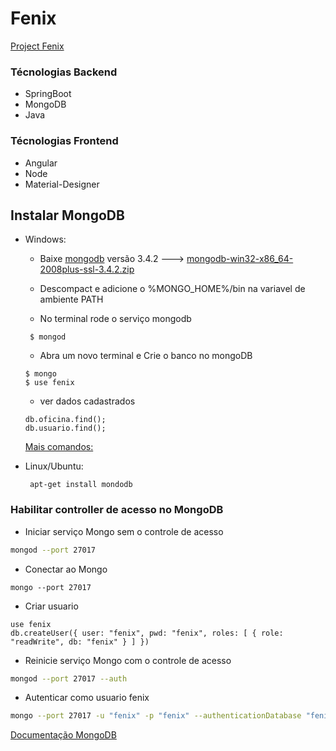 # Fenix
[Project Fenix](http://fenix-diegolirio.rhcloud.com/fenix/)

### Técnologias Backend
  - SpringBoot
  - MongoDB
  - Java
  
### Técnologias Frontend
  - Angular
  - Node
  - Material-Designer

## Instalar MongoDB
- Windows: 
   - Baixe [mongodb](https://www.mongodb.org/dl/win32/x86_64-2008plus-ssl?_ga=1.135102456.861908304.1492025397) versão 3.4.2 ---> [mongodb-win32-x86_64-2008plus-ssl-3.4.2.zip](http://downloads.mongodb.org/win32/mongodb-win32-x86_64-2008plus-ssl-3.4.2.zip?_ga=1.133528071.861908304.1492025397)   
   
	
   - Descompact e adicione o %MONGO_HOME%/bin na variavel de ambiente PATH 	
   - No terminal rode o serviço mongodb   
   ```
	$ mongod
   ```
   - Abra um novo terminal e Crie o banco no mongoDB   
   ```   
   $ mongo   
   $ use fenix
   ```
   - ver dados cadastrados      
   ```
   db.oficina.find();   
   db.usuario.find();   
   ```   
   [Mais comandos:](https://gist.github.com/diegolirio/d1dbf4fcd780da38812b2fc2e9e0a413) 	
	
- Linux/Ubuntu:
  ```   
   apt-get install mondodb
  ```
 	
### Habilitar controller de acesso no MongoDB

- Iniciar serviço Mongo sem o controle de acesso
```sh
mongod --port 27017 
```

- Conectar ao Mongo
```
mongo --port 27017
```

- Criar usuario 
```
use fenix
db.createUser({ user: "fenix", pwd: "fenix", roles: [ { role: "readWrite", db: "fenix" } ] })
```

- Reinicie serviço Mongo com o controle de acesso
```sh
mongod --port 27017 --auth 
```

- Autenticar como usuario fenix
```sh
mongo --port 27017 -u "fenix" -p "fenix" --authenticationDatabase "fenix"
```

[Documentação MongoDB](https://docs.mongodb.com/v3.0/tutorial/enable-authentication/)

 	
	
	